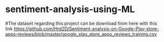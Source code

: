 # sentiment-analysis-using-ML

#The dataset regarding this project can be download from here with this link https://github.com/Hrd2D/Sentiment-analysis-on-Google-Play-store-apps-reviews/blob/master/google_play_store_apps_reviews_training.csv
